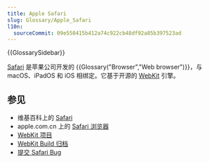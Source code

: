 ```yaml
---
title: Apple Safari
slug: Glossary/Apple_Safari
l10n:
  sourceCommit: 09e550415b412a74c922cb48df92a85b397523ad
---
```


{{GlossarySidebar}}

[Safari](https://www.apple.com.cn/safari/) 是苹果公司开发的 {{Glossary("Browser","Web browser")}}，与 macOS、iPadOS 和 iOS 相绑定。它基于开源的 [WebKit](https://www.webkit.org/) 引擎。

## 参见

- 维基百科上的 [Safari](https://zh.wikipedia.org/wiki/Safari)
- apple.com.cn 上的 [Safari 浏览器](https://www.apple.com.cn/safari/)
- [WebKit 项目](https://www.webkit.org/)
- [WebKit Build 归档](https://webkit.org/build-archives/)
- [提交 Safari Bug](https://bugs.webkit.org/)
